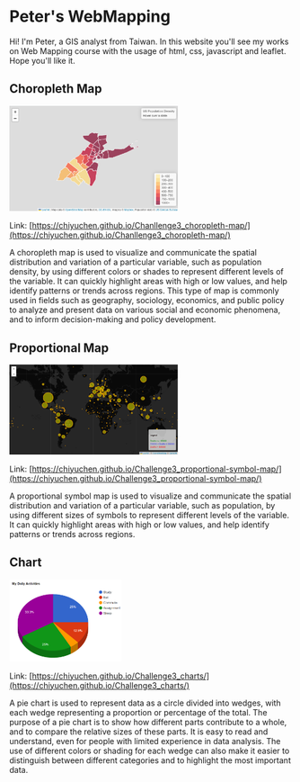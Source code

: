 # Peter's WebMapping

Hi! I'm Peter, a GIS analyst from Taiwan. In this website you'll see my works on Web Mapping course with the usage of html, css, javascript and leaflet. Hope you'll like it. 

## Choropleth Map

<img src="https://github.com/CHIYUCHEN/CHIYUCHEN.github.io/blob/main/ChoroplethMap.png" alt="Choropleth Map" width="300"/>


Link: [https://chiyuchen.github.io/Chanllenge3_choropleth-map/](https://chiyuchen.github.io/Chanllenge3_choropleth-map/)

A choropleth map is used to visualize and communicate the spatial distribution and variation of a particular variable, such as population density, by using different colors or shades to represent different levels of the variable. It can quickly highlight areas with high or low values, and help identify patterns or trends across regions. This type of map is commonly used in fields such as geography, sociology, economics, and public policy to analyze and present data on various social and economic phenomena, and to inform decision-making and policy development.

## Proportional Map

<img src="https://github.com/CHIYUCHEN/CHIYUCHEN.github.io/blob/main/ProportionalMap.png" alt="Choropleth Map" width="300"/>

Link: [https://chiyuchen.github.io/Challenge3_proportional-symbol-map/](https://chiyuchen.github.io/Challenge3_proportional-symbol-map/)

A proportional symbol map is used to visualize and communicate the spatial distribution and variation of a particular variable, such as population, by using different sizes of symbols to represent different levels of the variable. It can quickly highlight areas with high or low values, and help identify patterns or trends across regions.

## Chart

<img src="https://github.com/CHIYUCHEN/CHIYUCHEN.github.io/blob/main/Chart.png" alt="Choropleth Map" width="200"/>

Link: [https://chiyuchen.github.io/Challenge3_charts/](https://chiyuchen.github.io/Challenge3_charts/)

A pie chart is used to represent data as a circle divided into wedges, with each wedge representing a proportion or percentage of the total. The purpose of a pie chart is to show how different parts contribute to a whole, and to compare the relative sizes of these parts. It is easy to read and understand, even for people with limited experience in data analysis. The use of different colors or shading for each wedge can also make it easier to distinguish between different categories and to highlight the most important data.
